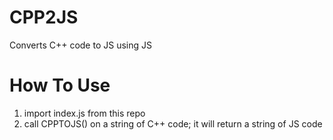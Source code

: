 # CPP2JS
Converts C++ code to JS using JS

# How To Use
1) import index.js from this repo
2) call CPPTOJS() on a string of C++ code; it will return a string of JS code

